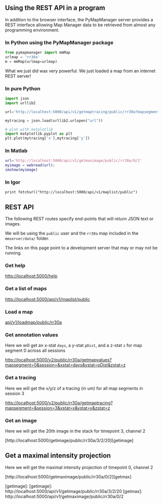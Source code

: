 ## Using the REST API in a program

In addition to the browser interface, the PyMapManager server provides a REST interface allowing Map Manager data to be retrieved from almost any programming environment.

### In Python using the PyMapManager package

```python
from pymapmanager import mmMap
urlmap = 'rr30a'
m = mmMap(urlmap=urlmap)
```

What we just did was very powerful. We just loaded a map from an internet REST server!

### In pure Python

```python
import json
import urllib2

url='http://localhost:5000/api/v1/getmaptracing/public/rr30a?mapsegment=&session=3&xstat=x&ystat=y&zstat=z'

mytracing = json.load(urllib2.urlopen("url"))

# plot with matplotlib
import matplotlib.pyplot as plt
plt.plot(mytracing['x'],mytracing['y'])
```

### In Matlab

```matlab
url='http://localhost:5000/api/v1/getmaximage/public/rr30a/0/2'
myimage = webread(url);
imshow(myimage)
```
### In Igor

```
print fetchurl("http://localhost:5000/api/v1/maplist/public")
```

## REST API

The following REST routes specify end-points that will return JSON text or images.

We will be using the `public` user and the `rr30a` map included in the `mmserver/data/` folder.

The links on this page point to a development server that may or may not be running.

### Get help

[http://localhost:5000/help][/help]

### Get a list of maps

[http://localhost:5000/api/v1/maplist/public][/api/v1/maplist/public]

### Load a map

[api/v1/loadmap/public/rr30a][/loadmap/public/rr30a]

### Get annotation values

Here we will get an x-stat `days`, a y-stat `pDist`, and a z-stat `z` for map segment 0 across all sessions

[http://localhost:5000/v2/public/rr30a/getmapvalues?mapsegment=0&session=&xstat=days&ystat=pDist&zstat=z][getmapvalues]


### Get a tracing

Here we will get the x/y/z of a tracing (in um) for all map segments in session 3

[http://localhost:5000/v2/public/rr30a/getmaptracing?mapsegment=&session=3&xstat=x&ystat=y&zstat=z][gettracing]

### Get an image

Here we will get the 20th image in the stack for timepoint 3, channel 2

[http://localhost:5000/getimage/public/rr30a/3/2/20][getimage]

## Get a maximal intensity projection

Here we will get the maximal intensity projection of timepoint 0, channel 2

[http://localhost:5000/getmaximage/public/rr30a/0/2][getmax]



[/help]: http://localhost:5000/help
[/api/v1/maplist/public]: http://localhost:5000/api/v1/maplist/public
[/loadmap/public/rr30a]: http://localhost:5000/api/v1/loadmap/public/rr30a
[getmapvalues]: http://localhost:5000/api/v1/getmapvalues/public/rr30a?mapsegment=0&session=&xstat=days&ystat=pDist&zstat=z
[gettracing]: http://localhost:5000/api/v1/getmaptracing/public/rr30a?mapsegment=&session=3&xstat=x&ystat=y&zstat=z
[getimage]:
[getimage]: http://localhost:5000/api/v1/getimage/public/rr30a/3/2/20
[getmax]: http://localhost:5000/api/v1/getmaximage/public/rr30a/0/2
